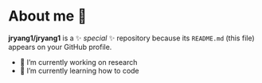 # About me 👋


**jryang1/jryang1** is a ✨ _special_ ✨ repository because its `README.md` (this file) appears on your GitHub profile.


- 🔭 I’m currently working on research
- 🌱 I’m currently learning how to code


